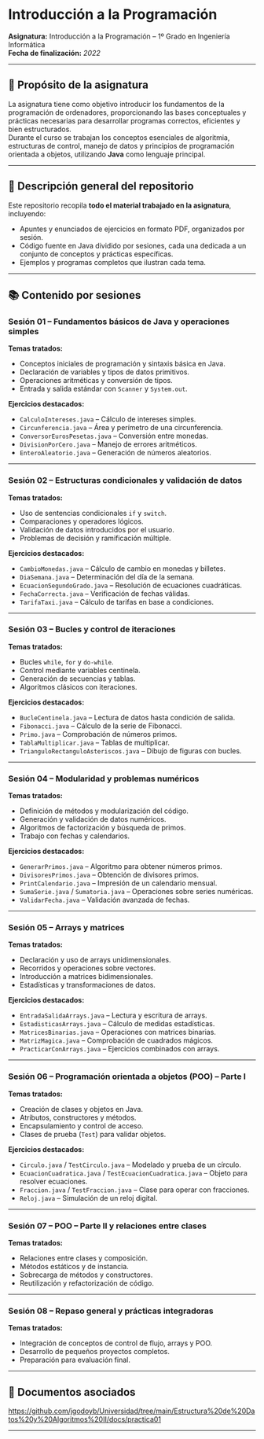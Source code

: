 # Introducción a la Programación  
**Asignatura:** Introducción a la Programación – 1º Grado en Ingeniería Informática  
**Fecha de finalización:** *2022*  


---

## 📌 Propósito de la asignatura  
La asignatura tiene como objetivo introducir los fundamentos de la programación de ordenadores, proporcionando las bases conceptuales y prácticas necesarias para desarrollar programas correctos, eficientes y bien estructurados.  
Durante el curso se trabajan los conceptos esenciales de algoritmia, estructuras de control, manejo de datos y principios de programación orientada a objetos, utilizando **Java** como lenguaje principal.

---

## 📄 Descripción general del repositorio  
Este repositorio recopila **todo el material trabajado en la asignatura**, incluyendo:  
- Apuntes y enunciados de ejercicios en formato PDF, organizados por sesión.  
- Código fuente en Java dividido por sesiones, cada una dedicada a un conjunto de conceptos y prácticas específicas.  
- Ejemplos y programas completos que ilustran cada tema.

---

## 📚 Contenido por sesiones  

### **Sesión 01 – Fundamentos básicos de Java y operaciones simples**  
**Temas tratados:**  
- Conceptos iniciales de programación y sintaxis básica en Java.  
- Declaración de variables y tipos de datos primitivos.  
- Operaciones aritméticas y conversión de tipos.  
- Entrada y salida estándar con `Scanner` y `System.out`.  

**Ejercicios destacados:**  
- `CalculoIntereses.java` – Cálculo de intereses simples.  
- `Circunferencia.java` – Área y perímetro de una circunferencia.  
- `ConversorEurosPesetas.java` – Conversión entre monedas.  
- `DivisionPorCero.java` – Manejo de errores aritméticos.  
- `EnteroAleatorio.java` – Generación de números aleatorios.  

---

### **Sesión 02 – Estructuras condicionales y validación de datos**  
**Temas tratados:**  
- Uso de sentencias condicionales `if` y `switch`.  
- Comparaciones y operadores lógicos.  
- Validación de datos introducidos por el usuario.  
- Problemas de decisión y ramificación múltiple.  

**Ejercicios destacados:**  
- `CambioMonedas.java` – Cálculo de cambio en monedas y billetes.  
- `DiaSemana.java` – Determinación del día de la semana.  
- `EcuacionSegundoGrado.java` – Resolución de ecuaciones cuadráticas.  
- `FechaCorrecta.java` – Verificación de fechas válidas.  
- `TarifaTaxi.java` – Cálculo de tarifas en base a condiciones.

---

### **Sesión 03 – Bucles y control de iteraciones**  
**Temas tratados:**  
- Bucles `while`, `for` y `do-while`.  
- Control mediante variables centinela.  
- Generación de secuencias y tablas.  
- Algoritmos clásicos con iteraciones.  

**Ejercicios destacados:**  
- `BucleCentinela.java` – Lectura de datos hasta condición de salida.  
- `Fibonacci.java` – Cálculo de la serie de Fibonacci.  
- `Primo.java` – Comprobación de números primos.  
- `TablaMultiplicar.java` – Tablas de multiplicar.  
- `TrianguloRectanguloAsteriscos.java` – Dibujo de figuras con bucles.

---

### **Sesión 04 – Modularidad y problemas numéricos**  
**Temas tratados:**  
- Definición de métodos y modularización del código.  
- Generación y validación de datos numéricos.  
- Algoritmos de factorización y búsqueda de primos.  
- Trabajo con fechas y calendarios.  

**Ejercicios destacados:**  
- `GenerarPrimos.java` – Algoritmo para obtener números primos.  
- `DivisoresPrimos.java` – Obtención de divisores primos.  
- `PrintCalendario.java` – Impresión de un calendario mensual.  
- `SumaSerie.java` / `Sumatoria.java` – Operaciones sobre series numéricas.  
- `ValidarFecha.java` – Validación avanzada de fechas.

---

### **Sesión 05 – Arrays y matrices**  
**Temas tratados:**  
- Declaración y uso de arrays unidimensionales.  
- Recorridos y operaciones sobre vectores.  
- Introducción a matrices bidimensionales.  
- Estadísticas y transformaciones de datos.  

**Ejercicios destacados:**  
- `EntradaSalidaArrays.java` – Lectura y escritura de arrays.  
- `EstadisticasArrays.java` – Cálculo de medidas estadísticas.  
- `MatricesBinarias.java` – Operaciones con matrices binarias.  
- `MatrizMagica.java` – Comprobación de cuadrados mágicos.  
- `PracticarConArrays.java` – Ejercicios combinados con arrays.

---

### **Sesión 06 – Programación orientada a objetos (POO) – Parte I**  
**Temas tratados:**  
- Creación de clases y objetos en Java.  
- Atributos, constructores y métodos.  
- Encapsulamiento y control de acceso.  
- Clases de prueba (`Test`) para validar objetos.  

**Ejercicios destacados:**  
- `Circulo.java` / `TestCirculo.java` – Modelado y prueba de un círculo.  
- `EcuacionCuadratica.java` / `TestEcuacionCuadratica.java` – Objeto para resolver ecuaciones.  
- `Fraccion.java` / `TestFraccion.java` – Clase para operar con fracciones.  
- `Reloj.java` – Simulación de un reloj digital.

---

### **Sesión 07 – POO – Parte II y relaciones entre clases**  
**Temas tratados:**  
- Relaciones entre clases y composición.  
- Métodos estáticos y de instancia.  
- Sobrecarga de métodos y constructores.  
- Reutilización y refactorización de código.  

---

### **Sesión 08 – Repaso general y prácticas integradoras**  
**Temas tratados:**  
- Integración de conceptos de control de flujo, arrays y POO.  
- Desarrollo de pequeños proyectos completos.  
- Preparación para evaluación final.  


---

## 📑 Documentos asociados  

https://github.com/jgodoyb/Universidad/tree/main/Estructura%20de%20Datos%20y%20Algoritmos%20II/docs/practica01

---

